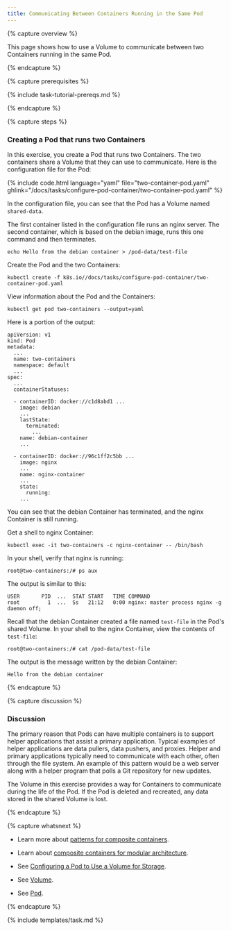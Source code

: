 ```yaml
---
title: Communicating Between Containers Running in the Same Pod
---
```


{% capture overview %}

This page shows how to use a Volume to communicate between two Containers running
in the same Pod.

{% endcapture %}


{% capture prerequisites %}

{% include task-tutorial-prereqs.md %}

{% endcapture %}


{% capture steps %}

###  Creating a Pod that runs two Containers

In this exercise, you create a Pod that runs two Containers. The two containers
share a Volume that they can use to communicate. Here is the configuration file
for the Pod:

{% include code.html language="yaml" file="two-container-pod.yaml" ghlink="/docs/tasks/configure-pod-container/two-container-pod.yaml" %}

In the configuration file, you can see that the Pod has a Volume named
`shared-data`.

The first container listed in the configuration file runs an nginx server. The
second container, which is based on the debian image, runs this one command and
then terminates.

    echo Hello from the debian container > /pod-data/test-file

Create the Pod and the two Containers:

    kubectl create -f k8s.io//docs/tasks/configure-pod-container/two-container-pod.yaml

View information about the Pod and the Containers:

    kubectl get pod two-containers --output=yaml

Here is a portion of the output:

    apiVersion: v1
    kind: Pod
    metadata:
      ...
      name: two-containers
      namespace: default
      ...
    spec:
      ...
      containerStatuses:

      - containerID: docker://c1d8abd1 ...
        image: debian
        ...
        lastState:
          terminated:
            ...
        name: debian-container
        ...

      - containerID: docker://96c1ff2c5bb ...
        image: nginx
        ...
        name: nginx-container
        ...
        state:
          running:
        ...

You can see that the debian Container has terminated, and the nginx Container
is still running.

Get a shell to nginx Container:

    kubectl exec -it two-containers -c nginx-container -- /bin/bash

In your shell, verify that nginx is running:

    root@two-containers:/# ps aux

The output is similar to this:

    USER       PID  ...  STAT START   TIME COMMAND
    root         1  ...  Ss   21:12   0:00 nginx: master process nginx -g daemon off;

Recall that the debian Container created a file named `test-file` in the Pod's
shared Volume. In your shell to the nginx Container, view the contents of
`test-file`:

    root@two-containers:/# cat /pod-data/test-file

The output is the message written by the debian Container:

    Hello from the debian container

{% endcapture %}


{% capture discussion %}

### Discussion

The primary reason that Pods can have multiple containers is to support
helper applications that assist a primary application. Typical examples of
helper applications are data pullers, data pushers, and proxies.
Helper and primary applications typically need to communicate with each other,
often through the file system. An example of this pattern would be a web server
along with a helper program that polls a Git repository for new updates.

The Volume in this exercise provides a way for Containers to communicate during
the life of the Pod. If the Pod is deleted and recreated, any data stored in
the shared Volume is lost.

{% endcapture %}


{% capture whatsnext %}

* Learn more about
[patterns for composite containers](http://blog.kubernetes.io/2015/06/the-distributed-system-toolkit-patterns.html).

* Learn about
[composite containers for modular architecture](http://www.slideshare.net/Docker/slideshare-burns).

* See
[Configuring a Pod to Use a Volume for Storage](http://localhost:4000/docs/tasks/configure-pod-container/configure-volume-storage/).

* See [Volume](/docs/api-reference/v1/definitions/#_v1_volume).

* See [Pod](/docs/api-reference/v1/definitions/#_v1_pod).

{% endcapture %}


{% include templates/task.md %}
